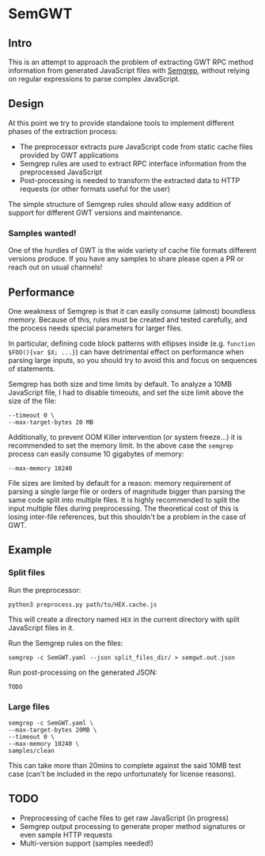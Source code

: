 SemGWT
======

Intro
-----

This is an attempt to approach the problem of extracting GWT RPC method information from generated JavaScript files with [Semgrep](https://semgrep.dev), without relying on regular expressions to parse complex JavaScript.

Design
------

At this point we try to provide standalone tools to implement different phases of the extraction process:

- The preprocessor extracts pure JavaScript code from static cache files provided by GWT applications
- Semgrep rules are used to extract RPC interface information from the preprocessed JavaScript
- Post-processing is needed to transform the extracted data to HTTP requests (or other formats useful for the user)

The simple structure of Semgrep rules should allow easy addition of support for different GWT versions and maintenance.

### Samples wanted!

One of the hurdles of GWT is the wide variety of cache file formats different versions produce. If you have any samples to share please open a PR or reach out on usual channels!

Performance
-----------

One weakness of Semgrep is that it can easily consume (almost) boundless memory. Because of this, rules must be created and tested carefully, and the process needs special parameters for larger files. 

In particular, defining code block patterns with ellipses inside (e.g. `function $FOO(){var $X; ...}`) can have detrimental effect on performance when parsing large inputs, so you should try to avoid this and focus on sequences of statements.

Semgrep has both size and time limits by default. To analyze a 10MB JavaScript file, I had to disable timeouts, and set the size limit above the size of the file:

```
--timeout 0 \
--max-target-bytes 20 MB
```

Additionally, to prevent OOM Killer intervention (or system freeze...) it is recommended to set the memory limit. In the above case the `semgrep` process can easily consume 10 gigabytes of memory:

```
--max-memory 10240
```

File sizes are limited by default for a reason: memory requirement of parsing a single large file or orders of magnitude bigger than parsing the same code split into multiple files. It is highly recommended to split the input multiple files during preprocessing. The theoretical cost of this is losing inter-file references, but this shouldn't be a problem in the case of GWT.

Example
-------

### Split files

Run the preprocessor:

```
python3 preprocess.py path/to/HEX.cache.js
```

This will create a directory named `HEX` in the current directory with split JavaScript files in it.

Run the Semgrep rules on the files:

```
semgrep -c SemGWT.yaml --json split_files_dir/ > semgwt.out.json
```

Run post-processing on the generated JSON:

```
TODO
```

### Large files

```
semgrep -c SemGWT.yaml \
--max-target-bytes 20MB \
--timeout 0 \
--max-memory 10240 \
samples/clean
```

This can take more than 20mins to complete against the said 10MB test case (can't be included in the repo unfortunately for license reasons).

TODO
----

* Preprocessing of cache files to get raw JavaScript (in progress)
* Semgrep output processing to generate proper method signatures or even sample HTTP requests
* Multi-version support (samples needed!)
